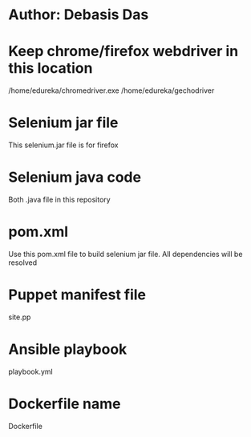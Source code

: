 # Author: Debasis Das

# Keep chrome/firefox webdriver in this location
/home/edureka/chromedriver.exe
/home/edureka/gechodriver

# Selenium jar file
This selenium.jar file is for firefox

# Selenium java code
Both .java file in this repository

# pom.xml
Use this pom.xml file to build selenium jar file. All dependencies will be resolved

# Puppet manifest file
site.pp

# Ansible playbook
playbook.yml

# Dockerfile name
Dockerfile




